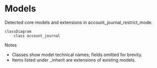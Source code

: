 # Models

Detected core models and extensions in account_journal_restrict_mode.

```mermaid
classDiagram
    class account_journal
```

Notes
- Classes show model technical names; fields omitted for brevity.
- Items listed under _inherit are extensions of existing models.
